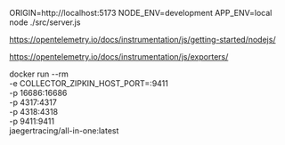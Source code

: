 ORIGIN=http://localhost:5173 NODE_ENV=development APP_ENV=local node  ./src/server.js


https://opentelemetry.io/docs/instrumentation/js/getting-started/nodejs/


https://opentelemetry.io/docs/instrumentation/js/exporters/


docker run --rm \
  -e COLLECTOR_ZIPKIN_HOST_PORT=:9411 \
  -p 16686:16686 \
  -p 4317:4317 \
  -p 4318:4318 \
  -p 9411:9411 \
  jaegertracing/all-in-one:latest
